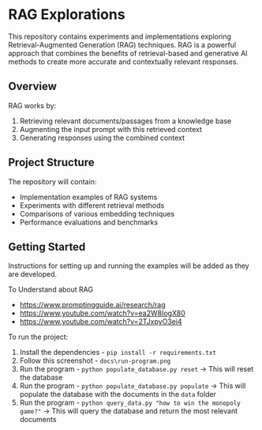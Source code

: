 # RAG Explorations

This repository contains experiments and implementations exploring Retrieval-Augmented Generation (RAG) techniques. RAG is a powerful approach that combines the benefits of retrieval-based and generative AI methods to create more accurate and contextually relevant responses.

## Overview

RAG works by:
1. Retrieving relevant documents/passages from a knowledge base
2. Augmenting the input prompt with this retrieved context
3. Generating responses using the combined context

## Project Structure

The repository will contain:
- Implementation examples of RAG systems
- Experiments with different retrieval methods
- Comparisons of various embedding techniques
- Performance evaluations and benchmarks

## Getting Started

Instructions for setting up and running the examples will be added as they are developed.


To Understand about RAG
- https://www.promptingguide.ai/research/rag
- https://www.youtube.com/watch?v=ea2W8IogX80
- https://www.youtube.com/watch?v=2TJxpyO3ei4

To run the project:
1. Install the dependencies - `pip install -r requirements.txt`
2. Follow this screenshot - `docs\run-program.png`
3. Run the program - `python populate_database.py reset` -> This will reset the database
4. Run the program - `python populate_database.py populate` -> This will populate the database with the documents in the `data` folder
5. Run the program - `python query_data.py "how to win the monopoly game?"` -> This will query the database and return the most relevant documents

